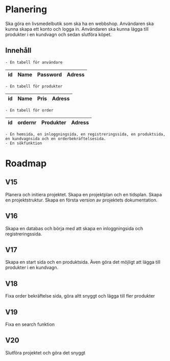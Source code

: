 
# Planering
Ska göra en livsmedelbutik som ska ha en webbshop. Användaren ska kunna skapa ett konto och logga in. Användaren ska kunna lägga till produkter i en kundvagn och sedan slutföra köpet. 

## Innehåll
    - En tabell för användare 
|id|  Name | Password  |Adress   |
|-:|-------|:---------:|--------:|
    - En tabell för produkter
|id|  Name | Pris  |Adress   |
|-:|-------|:-----:|--------:|
    - En tabell för order
|id|  ordernr | Produkter  |Adress   |
|-:|----------|:----------:|--------:|

    - En hemsida, en inloggningsida, en registreringssida, en produktsida, en kundvagnsida och en orderbekräftelsesida.
    - En sökfunktion

# Roadmap

## V15
Planera och initiera projektet. Skapa en projektplan och en tidsplan. Skapa en projektstruktur. Skapa en första version av projektets dokumentation.

## V16
Skapa en databas och börja med att skapa en inloggningsida och registreringssida.

## V17
Skapa en start sida och en produktsida. Även göra det möjligt att lägga till produkter i en kundvagn.

## V18
Fixa order bekräftelse sida, göra altt snyggt och lägga till fler produkter

## V19
Fixa en search funktion

## V20
Slutföra projektet och göra det snyggt